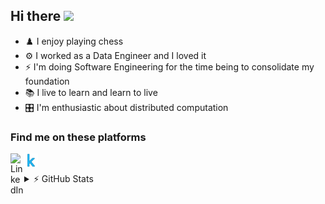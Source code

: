 ## Hi there <img src="https://media.giphy.com/media/hvRJCLFzcasrR4ia7z/giphy.gif" width="25px">

- ♟️ I enjoy playing chess
- ⚙️ I worked as a Data Engineer and I loved it
- ⚡ I'm doing Software Engineering for the time being to consolidate my foundation
- 📚 I live to learn and learn to live
- 🎛️ I'm enthusiastic about distributed computation


### Find me on these platforms

[<img align="left" target="_blank" alt="LinkedIn" width="22px" src="https://upload.wikimedia.org/wikipedia/commons/8/81/LinkedIn_icon.svg">][linkedin]
[<img align="left" target="_blank" alt="Kaggle" width="22px" src="https://raw.githubusercontent.com/HesamKorki/hesamkorki/main/kaggle_icon.svg">][kaggle]
<br>

<details>
  <summary>⚡ GitHub Stats</summary>
  
  [![Hesam's GitHub stats](https://github-readme-stats.vercel.app/api?username=hesamkorki&show_icons=true&theme=slateorange)](https://github.com/hesamkorki/github-readme-stats)
  
</details>

[linkedin]: https://www.linkedin.com/in/hesamkorki/
[kaggle]: https://www.kaggle.com/hesamkorki/
